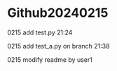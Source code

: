 # Github20240215
 
0215 add test.py 21:24



0215 add test_a.py on branch 21:38


0215 modify readme by user1

